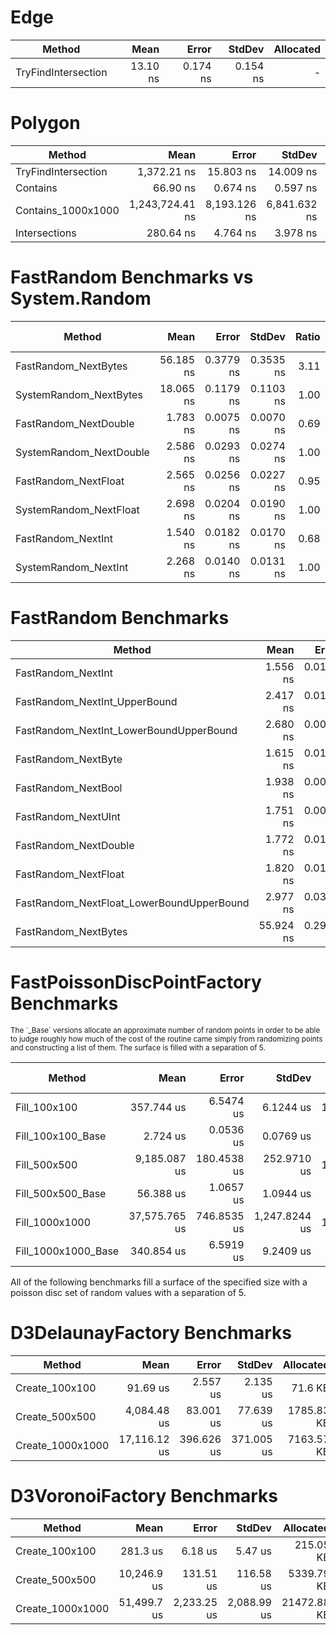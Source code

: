 
# Edge
|              Method |     Mean |    Error |   StdDev | Allocated |
|-------------------- |---------:|---------:|---------:|----------:|
| TryFindIntersection | 13.10 ns | 0.174 ns | 0.154 ns |         - |

# Polygon
|              Method |            Mean |        Error |       StdDev | Allocated |
|-------------------- |----------------:|-------------:|-------------:|----------:|
| TryFindIntersection |     1,372.21 ns |    15.803 ns |    14.009 ns |    1712 B |
|            Contains |        66.90 ns |     0.674 ns |     0.597 ns |         - |
|  Contains_1000x1000 | 1,243,724.41 ns | 8,193.126 ns | 6,841.632 ns |       1 B |
|       Intersections |       280.64 ns |     4.764 ns |     3.978 ns |      88 B |

# FastRandom Benchmarks vs System.Random
|                  Method |      Mean |     Error |    StdDev | Ratio | RatioSD | Allocated | Alloc Ratio |
|------------------------ |----------:|----------:|----------:|------:|--------:|----------:|------------:|
|    FastRandom_NextBytes | 56.185 ns | 0.3779 ns | 0.3535 ns |  3.11 |    0.02 |         - |          NA |
|  SystemRandom_NextBytes | 18.065 ns | 0.1179 ns | 0.1103 ns |  1.00 |    0.00 |         - |          NA |
|   FastRandom_NextDouble |  1.783 ns | 0.0075 ns | 0.0070 ns |  0.69 |    0.01 |         - |          NA |
| SystemRandom_NextDouble |  2.586 ns | 0.0293 ns | 0.0274 ns |  1.00 |    0.00 |         - |          NA |
|    FastRandom_NextFloat |  2.565 ns | 0.0256 ns | 0.0227 ns |  0.95 |    0.01 |         - |          NA |
|  SystemRandom_NextFloat |  2.698 ns | 0.0204 ns | 0.0190 ns |  1.00 |    0.00 |         - |          NA |
|      FastRandom_NextInt |  1.540 ns | 0.0182 ns | 0.0170 ns |  0.68 |    0.01 |         - |          NA |
|    SystemRandom_NextInt |  2.268 ns | 0.0140 ns | 0.0131 ns |  1.00 |    0.00 |         - |          NA |

# FastRandom Benchmarks
|                                    Method |      Mean |     Error |    StdDev | Allocated |
|------------------------------------------ |----------:|----------:|----------:|----------:|
|                        FastRandom_NextInt |  1.556 ns | 0.0188 ns | 0.0167 ns |         - |
|             FastRandom_NextInt_UpperBound |  2.417 ns | 0.0191 ns | 0.0169 ns |         - |
|   FastRandom_NextInt_LowerBoundUpperBound |  2.680 ns | 0.0086 ns | 0.0076 ns |         - |
|                       FastRandom_NextByte |  1.615 ns | 0.0112 ns | 0.0100 ns |         - |
|                       FastRandom_NextBool |  1.938 ns | 0.0076 ns | 0.0072 ns |         - |
|                       FastRandom_NextUInt |  1.751 ns | 0.0099 ns | 0.0088 ns |         - |
|                     FastRandom_NextDouble |  1.772 ns | 0.0104 ns | 0.0097 ns |         - |
|                      FastRandom_NextFloat |  1.820 ns | 0.0174 ns | 0.0136 ns |         - |
| FastRandom_NextFloat_LowerBoundUpperBound |  2.977 ns | 0.0304 ns | 0.0284 ns |         - |
|                      FastRandom_NextBytes | 55.924 ns | 0.2913 ns | 0.2725 ns |         - |


# FastPoissonDiscPointFactory Benchmarks
<sub>
The `_Base` versions allocate an approximate number of random points in order to be able to judge roughly
how much of the cost of the routine came simply from randomizing points and constructing a list of them.
The surface is filled with a separation of 5.
</sub>

|              Method |          Mean |       Error |        StdDev |  Ratio | RatioSD |  Allocated | Alloc Ratio |
|-------------------- |--------------:|------------:|--------------:|-------:|--------:|-----------:|------------:|
|        Fill_100x100 |    357.744 us |   6.5474 us |     6.1244 us | 131.23 |    3.25 |   17.31 KB |        2.11 |
|   Fill_100x100_Base |      2.724 us |   0.0536 us |     0.0769 us |   1.00 |    0.00 |    8.21 KB |        1.00 |
|        Fill_500x500 |  9,185.087 us | 180.4538 us |   252.9710 us | 162.86 |    5.37 |  297.72 KB |        2.32 |
|   Fill_500x500_Base |     56.388 us |   1.0657 us |     1.0944 us |   1.00 |    0.00 |   128.3 KB |        1.00 |
|      Fill_1000x1000 | 37,575.765 us | 746.8535 us | 1,247.8244 us | 110.17 |    5.07 | 1166.02 KB |        2.28 |
| Fill_1000x1000_Base |    340.854 us |   6.5919 us |     9.2409 us |   1.00 |    0.00 |  512.39 KB |        1.00 |

All of the following benchmarks fill a surface of the specified size with a poisson disc set of random values with a separation of 5.

# D3DelaunayFactory Benchmarks
|           Method |         Mean |      Error |     StdDev |  Allocated |
|----------------- |-------------:|-----------:|-----------:|-----------:|
|   Create_100x100 |     91.69 us |   2.557 us |   2.135 us |    71.6 KB |
|   Create_500x500 |  4,084.48 us |  83.001 us |  77.639 us | 1785.83 KB |
| Create_1000x1000 | 17,116.12 us | 396.626 us | 371.005 us | 7163.57 KB |

# D3VoronoiFactory Benchmarks
|           Method |        Mean |       Error |      StdDev |   Allocated |
|----------------- |------------:|------------:|------------:|------------:|
|   Create_100x100 |    281.3 us |     6.18 us |     5.47 us |   215.05 KB |
|   Create_500x500 | 10,246.9 us |   131.51 us |   116.58 us |  5339.79 KB |
| Create_1000x1000 | 51,499.7 us | 2,233.25 us | 2,088.99 us | 21472.88 KB |
